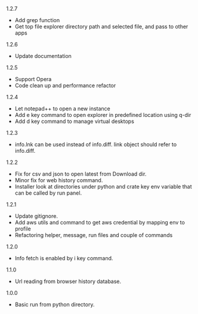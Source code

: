 1.2.7
 - Add grep function
 - Get top file explorer directory path and selected file, and pass to other apps

1.2.6
 - Update documentation
 
 1.2.5
 - Support Opera
 - Code clean up and performance refactor

1.2.4
 - Let notepad++ to open a new instance
 - Add e key command to open explorer in predefined location using q-dir
 - Add d key command to manage virtual desktops

1.2.3
 - info.lnk can be used instead of info.diff. link object should refer to info.diff.

1.2.2
 - Fix for csv and json to open latest from Download dir.
 - Minor fix for web history command.
 - Installer look at directories under python and crate key env variable that can be called by run panel.

1.2.1
 - Update gitignore.
 - Add aws utils and command to get aws credential by mapping env to profile
 - Refactoring helper, message, run files and couple of commands

1.2.0
 - Info fetch is enabled by i key command.

1.1.0
 - Url reading from browser history database.

1.0.0
 - Basic run from python directory.